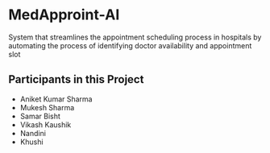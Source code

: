 # MedApproint-AI
System that streamlines the appointment scheduling process in hospitals by automating the process of identifying doctor availability and appointment slot 

## Participants in this Project
- Aniket Kumar Sharma
- Mukesh Sharma
- Samar Bisht
- Vikash Kaushik
- Nandini
- Khushi
